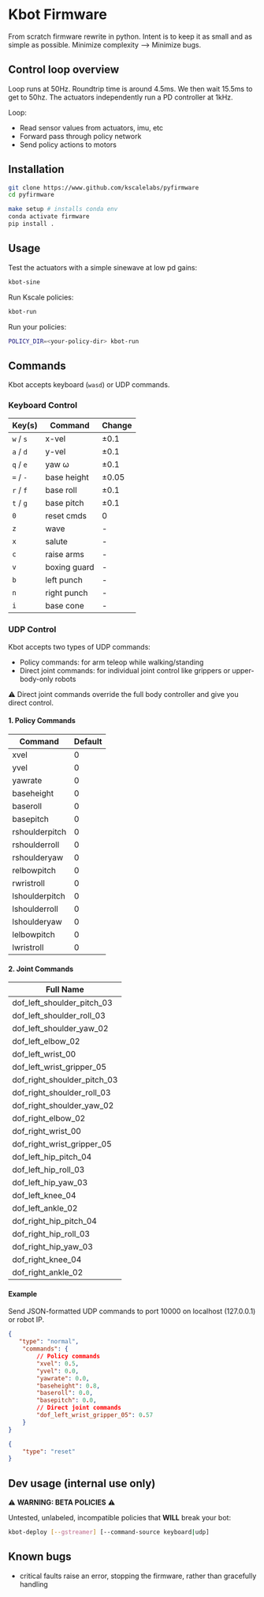 # Kbot Firmware

From scratch firmware rewrite in python. Intent is to keep it as small and as simple as possible. Minimize complexity --> Minimize bugs.

## Control loop overview
Loop runs at 50Hz. Roundtrip time is around 4.5ms. We then wait 15.5ms to get to 50hz. The actuators independently run a PD controller at 1kHz.

Loop:
   - Read sensor values from actuators, imu, etc
   - Forward pass through policy network
   - Send policy actions to motors

## Installation
```bash
git clone https://www.github.com/kscalelabs/pyfirmware
cd pyfirmware

make setup # installs conda env
conda activate firmware
pip install .
```

## Usage
Test the actuators with a simple sinewave at low pd gains:
```bash
kbot-sine
```

Run Kscale policies:
```bash
kbot-run
```

Run your policies:
```bash
POLICY_DIR=<your-policy-dir> kbot-run
```

## Commands
Kbot accepts keyboard (`wasd`) or UDP commands.

### Keyboard Control
| Key(s)    | Command         | Change    |
|-----------|----------------|-----------|
| `w` / `s` | x-vel         | ±0.1      |
| `a` / `d` | y-vel         | ±0.1      |
| `q` / `e` | yaw ω         | ±0.1      |
| `=` / `-` | base height   | ±0.05     |
| `r` / `f` | base roll     | ±0.1      |
| `t` / `g` | base pitch    | ±0.1      |
| `0`       | reset cmds    | 0         |
| `z`       | wave          | -         |
| `x`       | salute        | -         |
| `c`       | raise arms    | -         |
| `v`       | boxing guard  | -         |
| `b`       | left punch    | -         |
| `n`       | right punch   | -         |
| `i`       | base cone     | -         |



### UDP Control

Kbot accepts two types of UDP commands:
- Policy commands: for arm teleop while walking/standing
- Direct joint commands: for individual joint control like grippers or upper-body-only robots

⚠️  Direct joint commands override the full body controller and give you direct control.


#### 1. Policy Commands
| Command | Default |
|---------|---------|
| xvel | 0 |
| yvel | 0 |
| yawrate | 0 |
| baseheight | 0 |
| baseroll | 0 |
| basepitch | 0 |
| rshoulderpitch | 0 |
| rshoulderroll | 0 |
| rshoulderyaw | 0 |
| relbowpitch | 0 |
| rwristroll | 0 |
| lshoulderpitch | 0 |
| lshoulderroll | 0 |
| lshoulderyaw | 0 |
| lelbowpitch | 0 |
| lwristroll | 0 |


#### 2. Joint Commands

| Full Name |
|-----------|
| dof_left_shoulder_pitch_03 |
| dof_left_shoulder_roll_03 |
| dof_left_shoulder_yaw_02 |
| dof_left_elbow_02 |
| dof_left_wrist_00 |
| dof_left_wrist_gripper_05 |
| dof_right_shoulder_pitch_03 |
| dof_right_shoulder_roll_03 |
| dof_right_shoulder_yaw_02 |
| dof_right_elbow_02 |
| dof_right_wrist_00 |
| dof_right_wrist_gripper_05 |
| dof_left_hip_pitch_04 |
| dof_left_hip_roll_03 |
| dof_left_hip_yaw_03 |
| dof_left_knee_04 |
| dof_left_ankle_02 |
| dof_right_hip_pitch_04 |
| dof_right_hip_roll_03 |
| dof_right_hip_yaw_03 |
| dof_right_knee_04 |
| dof_right_ankle_02 |

#### Example
Send JSON-formatted UDP commands to port 10000 on localhost (127.0.0.1) or robot IP.
```json
{
   "type": "normal",
    "commands": {
        // Policy commands
        "xvel": 0.5,
        "yvel": 0.0,
        "yawrate": 0.0,
        "baseheight": 0.8,
        "baseroll": 0.0,
        "basepitch": 0.0,
        // Direct joint commands
        "dof_left_wrist_gripper_05": 0.57
    }
}
```
```json
{
    "type": "reset"
}
```



## Dev usage (internal use only)

⚠️ **WARNING: BETA POLICIES** ⚠️

Untested, unlabeled, incompatible policies that **WILL** break your bot:

```bash
kbot-deploy [--gstreamer] [--command-source keyboard|udp]
```




## Known bugs
- critical faults raise an error, stopping the firmware, rather than gracefully handling
